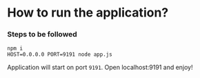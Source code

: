 # How to run the application?

### Steps to be followed
```
npm i
HOST=0.0.0.0 PORT=9191 node app.js
```

Application will start on port `9191`. Open localhost:9191 and enjoy!

